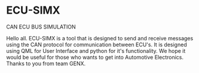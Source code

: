 # ECU-SIMX
CAN ECU BUS SIMULATION

Hello all.
    ECU-SIMX is a tool that is designed to send and receive messages using the CAN protocol for communication between ECU's.
    It is designed using QML for User Interface and python for it's functionality. 
    We hope it would be useful for those who wants to get into Automotive Electronics.
Thanks to you from team GENX.
